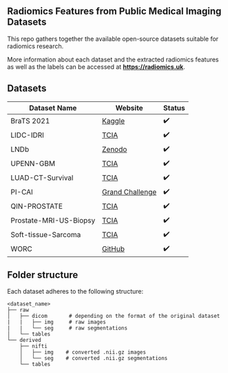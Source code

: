 ## Radiomics Features from Public Medical Imaging Datasets

This repo gathers together the available open-source datasets suitable for radiomics research.

More information about each dataset and the extracted radiomics features as well as the labels can be accessed at **https://radiomics.uk**.

## Datasets

| Dataset Name           | Website                                                                                 | Status |
| ---------------------- | --------------------------------------------------------------------------------------- | ------ |
| BraTS 2021             | [Kaggle](https://www.kaggle.com/datasets/dschettler8845/brats-2021-task1)               | ✔️     |
| LIDC-IDRI              | [TCIA](https://wiki.cancerimagingarchive.net/pages/viewpage.action?pageId=1966254)      | ✔️     |
| LNDb                   | [Zenodo](https://zenodo.org/record/6613714#.Y8rTA9LMJkh)                                | ✔️     |
| UPENN-GBM                   | [TCIA](https://wiki.cancerimagingarchive.net/pages/viewpage.action?pageId=70225642#70225642c94d520b7b5f42e7925602d723412459)                                | ✔️     |
| LUAD-CT-Survival | [TCIA](https://wiki.cancerimagingarchive.net/pages/viewpage.action?pageId=24284406#24284406036220c66a5a436f90e4a0b54367bfae)     | ✔️     |
| PI-CAI                 | [Grand Challenge](https://pi-cai.grand-challenge.org/)                                  | ✔️     |
| QIN-PROSTATE           | [TCIA](https://wiki.cancerimagingarchive.net/display/Public/QIN-PROSTATE-Repeatability) | ✔️     |
| Prostate-MRI-US-Biopsy | [TCIA](https://wiki.cancerimagingarchive.net/pages/viewpage.action?pageId=68550661)     | ✔️     |
| Soft-tissue-Sarcoma    | [TCIA](https://wiki.cancerimagingarchive.net/pages/viewpage.action?pageId=21266533)                                          | ✔️     |
| WORC                   | [GitHub](https://github.com/MStarmans91/WORCDatabase)                                   | ✔️     |

## Folder structure

Each dataset adheres to the following structure:

```
<dataset_name>
├── raw
│   ├── dicom       # depending on the format of the original dataset
|   |   ├── img     # raw images
|   |   └── seg     # raw segmentations
│   └── tables
└── derived
    ├── nifti
    │   ├── img    # converted .nii.gz images
    │   └── seg    # converted .nii.gz segmentations
    └── tables
```
